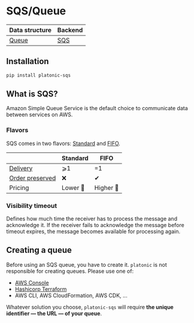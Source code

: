 # SQS/Queue

| Data structure              | Backend                            |
| ---                         | ---                                |
| [Queue](/structures/queue/) | [SQS](https://aws.amazon.com/sqs/) |

## Installation

```bash
pip install platonic-sqs
```

## What is SQS?

Amazon Simple Queue Service is the default choice to communicate data between services on AWS.

### Flavors

SQS comes in two flavors: [Standard](https://docs.aws.amazon.com/AWSSimpleQueueService/latest/SQSDeveloperGuide/standard-queues.html) and [FIFO](https://docs.aws.amazon.com/AWSSimpleQueueService/latest/SQSDeveloperGuide/FIFO-queues.html).

|          | Standard       | FIFO         |
| ---      | ---            | ---          |
| [Delivery](/structures/queue/#delivery-guarantees) | ⩾1             | =1 |
| [Order preserved](/structures/queue/#order-preservation) | ❌ | ✔ |
| Pricing    | Lower 🙂   | Higher 🙁 |


### Visibility timeout

Defines how much time the receiver has to process the message and acknowledge it. If the receiver fails to acknowledge the message before timeout expires, the message becomes available for processing again.

## Creating a queue

Before using an SQS queue, you have to create it. `platonic` is not responsible for creating queues. Please use one of:

- [AWS Console](https://docs.aws.amazon.com/AWSSimpleQueueService/latest/SQSDeveloperGuide/sqs-configure-create-queue.html)
- [Hashicorp Terraform](https://registry.terraform.io/providers/hashicorp/aws/latest/docs/resources/sqs_queue)
- AWS CLI, AWS CloudFormation, AWS CDK, ...

Whatever solution you choose, `platonic-sqs` will require **the unique identifier — the URL — of your queue**.
